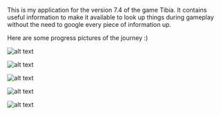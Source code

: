 This is my application for the version 7.4 of the game Tibia. 
It contains useful information to make it available to look up things during gameplay without the need to google every piece of information up.

Here are some progress pictures of the journey :)



![alt text](https://i.imgur.com/10loMqu.jpeg)

![alt text](https://i.imgur.com/FgwXzqm.png)

![alt text](https://i.imgur.com/g9u4Vvy.jpg)

![alt text](https://i.imgur.com/9e5qxEd.jpg)

![alt text](https://i.imgur.com/0Qp3FTz.jpg)



